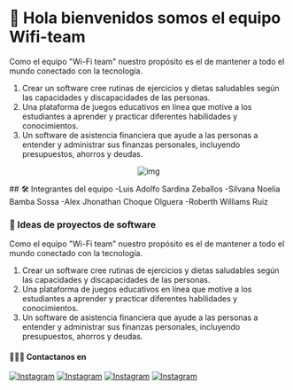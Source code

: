 # 🚀 Hola bienvenidos somos el equipo Wifi-team

Como el equipo "Wi-Fi team" nuestro propósito es el de mantener a todo el mundo conectado con la tecnología.
1. Crear un software cree rutinas de ejercicios y dietas saludables según las capacidades y discapacidades de las personas.
2. Una plataforma de juegos educativos en línea que motive a los estudiantes a aprender y practicar diferentes habilidades y conocimientos.
3. Un software de asistencia financiera que ayude a las personas a entender y administrar sus finanzas personales, incluyendo presupuestos, ahorros y deudas.
<p align="center">
  <img src="https://github.com/SIS-111-2023-UCB-Paralelo-2/Wifi-team/blob/main/WIFI%20TEAM%20(1).png" alt="img">
</p>
## 🛠 Integrantes del equipo
-Luis Adolfo Sardina Zeballos
-Silvana Noelia Bamba Sossa
-Alex Jhonathan Choque Olguera
-Roberth Williams Ruiz

### 📓 Ideas de proyectos de software
Como el equipo "Wi-Fi team" nuestro propósito es el de mantener a todo el mundo conectado con la tecnología.
1. Crear un software cree rutinas de ejercicios y dietas saludables según las capacidades y discapacidades de las personas.
2. Una plataforma de juegos educativos en línea que motive a los estudiantes a aprender y practicar diferentes habilidades y conocimientos.
3. Un software de asistencia financiera que ayude a las personas a entender y administrar sus finanzas personales, incluyendo presupuestos, ahorros y deudas.
#### 👨🏻‍🔬 Contactanos en
[![Instagram](https://img.shields.io/badge/IG-@Luis_Sardina-black.svg?style=flat)](https://www.instagram.com/luis_sardina_)
[![Instagram](https://img.shields.io/badge/IG-@Silvana_Noelia-purple.svg?style=flat)](https://www.instagram.com/jh_silvi)
[![Instagram](https://img.shields.io/badge/FB-@Alex_Choque-blue.svg?style=flat)](https://www.Facebook.com/alex.choqueolguera.98)
[![Instagram](https://img.shields.io/badge/IG-@Roberth_Williams-yellow.svg?style=flat)](https://www.instagram.com/roberthwrc3a)
